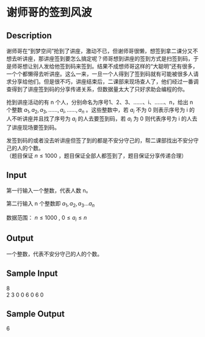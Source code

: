 # 谢师哥的签到风波

## Description
谢师哥在“到梦空间”抢到了讲座，激动不已，但谢师哥很懒，想签到拿二课分又不想去听讲座，那讲座签到要怎么搞定呢？师哥想到讲座的签到方式是扫签到码，于是师哥想让别人发给他签到码来签到。结果不成想师哥这样的“大聪明”还有很多，一个个都懒得去听讲座。这么一来，一旦一个人得到了签到码就有可能被很多人请求分享给他们。但是很不巧，讲座结束后，二课部来现场查人了，他们经过一番调查得到了讲座签到码的分享传递关系，但数据量太大了只好求助会编程的你。

抢到讲座活动的有 n 个人，分别命名为序号1、2、3、……、i、……、n，给出 n 个整数 $a_{1},a_{2},a_{3},……,a_{i},……,a_{n}$ 。这些整数中，若 $a_{i}$ 不为 0 则表示序号为 i 的人不听讲座并且找了序号为 $a_{i}$ 的人去要签到码，若 $a_{i}$ 为 0 则代表序号为 i 的人去了讲座现场要签到码。

发签到码的或者没去听讲座但签了到的都是不安分守己的，帮二课部找出不安分守己的人的个数。  
（题目保证 $n \leq 1000$ ，题目保证全部人都签到了，题目保证分享传递合理）

## Input
第一行输入一个整数，代表人数 n。

第二行输入 n 个整数即 $a_{1},a_{2},a_{3}...a_{n}$

数据范围： $n\leq1000$ , $0\leq a_{i} \leq n$
## Output
一个整数，代表不安分守己的人的个数。


## Sample Input
8  
2 3 0 0 6 0 6 0

## Sample Output
6
